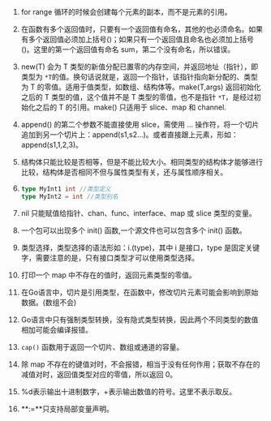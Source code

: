 1. for range 循环的时候会创建每个元素的副本，而不是元素的引用。

2. 在函数有多个返回值时，只要有一个返回值有命名，其他的也必须命名。如果有多个返回值必须加上括号()；如果只有一个返回值且命名也必须加上括号()。这里的第一个返回值有命名 sum，第二个没有命名，所以错误。

3. new(T) 会为 T 类型的新值分配已置零的内存空间，并返回地址（指针），即类型为 `*T`的值。换句话说就是，返回一个指针，该指针指向新分配的、类型为 T 的零值。适用于值类型，如数组、结构体等。make(T,args) 返回初始化之后的 T 类型的值，这个值并不是 T 类型的零值，也不是指针 `*T`，是经过初始化之后的 T 的引用。make() 只适用于 slice、map 和 channel.

4. append() 的第二个参数不能直接使用 slice，需使用 … 操作符，将一个切片追加到另一个切片上：append(s1,s2…)。或者直接跟上元素，形如：append(s1,1,2,3)。

5. 结构体只能比较是否相等，但是不能比较大小。相同类型的结构体才能够进行比较，结构体是否相同不但与属性类型有关，还与属性顺序相关。

6. ```go
   type MyInt1 int //类型定义
   type MyInt2 = int //类型别名
   ```

7. nil 只能赋值给指针、chan、func、interface、map 或 slice 类型的变量。

8. 一个包可以出现多个 init() 函数,一个源文件也可以包含多个 init() 函数。

9. 类型选择，类型选择的语法形如：i.(type)，其中 i 是接口，type 是固定关键字，需要注意的是，只有接口类型才可以使用类型选择。

10. 打印一个 map 中不存在的值时，返回元素类型的零值。

11. 在Go语言中，切片是引用类型，在函数中，修改切片元素可能会影响到原始数据。(数组不会)

12. Go语言中只有强制类型转换，没有隐式类型转换，因此两个不同类型的数值相加可能会编译报错。

13. `cap()` 函数用于返回一个切片、数组或通道的容量。

14. 除 map 不存在的键值对时，不会报错，相当于没有任何作用；获取不存在的减值对时，返回值类型对应的零值，所以返回 0。

15. %d表示输出十进制数字，+表示输出数值的符号。这里不表示取反。

16. **:=**只支持局部变量声明。

